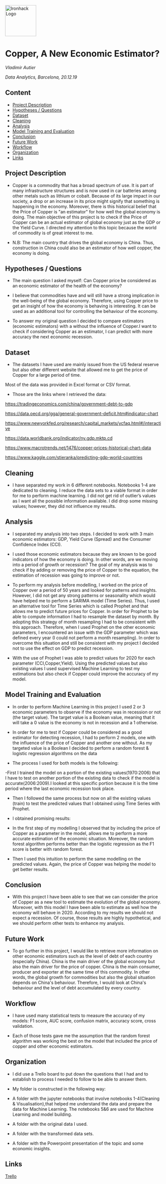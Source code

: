 <img src="https://bit.ly/2VnXWr2" alt="Ironhack Logo" width="100"/>

# Copper, A New Economic Estimator?

*Vladimir Autier*

*Data Analytics, Barcelona, 20.12.19*

## Content
- [Project Description](#project-description)
- [Hypotheses / Questions](#hypotheses-questions)
- [Dataset](#dataset)
- [Cleaning](#cleaning)
- [Analysis](#analysis)
- [Model Training and Evaluation](#model-training-and-evaluation)
- [Conclusion](#conclusion)
- [Future Work](#future-work)
- [Workflow](#workflow)
- [Organization](#organization)
- [Links](#links)

## Project Description

* Copper is a commodity that has a broad spectrum of use. It is part of many infrastructure structures and is now used in car batteries among other metals such as lithium or cobalt. Because of its large impact in our society, a drop or an increase in its price might signify that something is happening in the economy. Moreover, there is this historical belief that the Price of Copper is "an estimator" for how well the global economy is doing. The main objective of this project is to check if the Price of Copper can be an actual estimator of global economy just as the GDP or the Yield Curve. I directed my attention to this topic because the world of commodity is of great interest to me.

* N.B: The main country that drives the global economy is China. Thus, construction in China could also be an estimator of how well copper, the economy is doing.

## Hypotheses / Questions

* The main question I asked myself: Can Copper price be considered as an economic estimator of the health of the economy?

* I believe that commodities have and will still have a strong implication in the well-being of the global economy. Therefore, using Copper price to get an insight of how the economy is behaving is interesting. It can be used as an additional tool for controlling the behaviour of the economy.

* To answer my original question I decided to compare estimators (economic estimators) with a without the influence of Copper.I want to check if considering Copper as an estimator, I can predict with more accuracy the next economic recession.


## Dataset

* The datasets I have used are mainly issued from the US federal reserve but also other different website that allowed me to get the price of Copper for a large period of time.

 Most of the data was provided in Excel format or CSV format.

* Those are the links where I retrieved the data:

 https://tradingeconomics.com/china/government-debt-to-gdp

 https://data.oecd.org/gga/general-government-deficit.htm#indicator-chart

 https://www.newyorkfed.org/research/capital_markets/ycfaq.html#/interactive

 https://data.worldbank.org/indicator/ny.gdp.mktp.cd

 https://www.macrotrends.net/1476/copper-prices-historical-chart-data

 https://www.kaggle.com/stieranka/predicting-gdp-world-countries
 
## Cleaning

* I have separated my work in 6 different notebooks. Notebooks 1-4 are dedicated to cleaning. I reduce the data sets to a viable format in order for me to perform machine learning. I did not get rid of outlier’s values as I want all the possible information available. I did drop some missing values; however, they did not influence my results.

## Analysis

* I separated my analysis into two steps. I decided to work with 3 main economic estimators: GDP, Yield Curve (Spread) and the Consumer Confidence Index (CCI).

* I used those economic estimators because they are known to be good indicators of how the economy is doing. In other words, are we moving into a period of growth or recession? The goal of my analysis was to check if by adding or removing the price of Copper to the equation, the estimation of recession was going to improve or not.

* To perform my analysis before modelling, I worked on the price of Copper over a period of 50 years and looked for patterns and insights. However, I did not get any strong patterns or seasonality which would have helped me to perform a SARIMA model (Time Series). Thus, I used an alternative tool for Time Series which is called Prophet and that allows me to predict future prices for Copper. In order for Prophet to be able to compute information I had to resample the dataset by month. By adopting this strategy of month resampling I had to be consistent with this approach. Therefore, when I used Prophet on the other economic parameters, I encountered an issue with the GDP parameter which was defined every year (I could not perform a month resampling). In order to overcome this situation and still be consistent with my project I decided not to use the effect on GDP to predict recession.

* With the use of Prophet I was able to predict values for 2020 for each parameter (CCI,Copper,Yield). Using the predicted values but also existing values I used supervised Machine Learning to test my estimations but also check if Copper could improve the accuracy of my model.

## Model Training and Evaluation

* In order to perform Machine Learning in this project I used 2 or 3 economic parameters to observe if the economy was in recession or not (the target value). The target value is a Boolean value, meaning that it will take a 0 value is the economy is not in recession and a 1 otherwise.

* In order for me to test if Copper could be considered as a good estimator for detecting recession, I had to perform 2 models, one with the influence of the price of Copper and another one without. As my targeted value is a Boolean I decided to perform a random forest & logistic regression algorithms on the data

* The process I used for both models is the following:

-First I trained the model on a portion of the existing values(1970:2006) that I have to test on another portion of the existing data to check if the model is accurate(2006:2009).I looked at this specific portion because it is the time period where the last economic recession took place. 
- Then I followed the same process but now on all the existing values (train) to test the predicted values that I obtained using Time Series with Prophet.

* I obtained promising results:

- In the first step of my modelling I observed that by including the price of Copper as a parameter in the model, allows me to perform a more accurate estimation of the economic situation. Moreover, the random forest algorithm performs better than the logistic regression as the F1 score is better with random forest.

- Then I used this intuition to perform the same modelling on the predicted values. Again, the price of Copper was helping the model to get better results.


## Conclusion

* With this project I have been able to see that we can consider the price of Copper as a new tool to estimate the evolution of the global economy. Moreover, with this model I have been able to estimate as well how the economy will behave in 2020. According to my results we should not expect a recession. Of course, those results are highly hypothetical, and we should perform other tests to enhance my analysis.

## Future Work

* To go further in this project, I would like to retrieve more information on other economic estimators such as the level of debt of each country (especially China). China is the main driver of the global economy but also the main driver for the price of copper. China is the main consumer, producer and exporter at the same time of this commodity. In other words, the global growth for commodities but also the global situation depends on China's behaviour. Therefore, I would look at China's behaviour and the level of debt accumulated by every country.

## Workflow

* I have used many statistical tests to measure the accuracy of my models:
F1 score, AUC score, confusion matrix, accuracy score, cross validation.

* Each of those tests gave me the assumption that the random forest algorithm was working the best on the model that included the price of copper and other economic estimators.

## Organization

* I did use a Trello board to put down the questions that I had and to establish to process I needed to follow to be able to answer them.

* My folder is constructed in the following way:

- A folder with the jupyter notebooks that involve notebooks 1-4(Cleaning & Visualisation),that helped me understand the data and prepare the data for Machine Learning. The notebooks 5&6 are used for Machine Learning and model building.

- A folder with the original data I used.

- A folder with the transformed data sets.

- A folder with the Powerpoint presentation of the topic and some economic insights.

## Links

[Trello](https://trello.com/b/QmImtGq1/final-project)  
